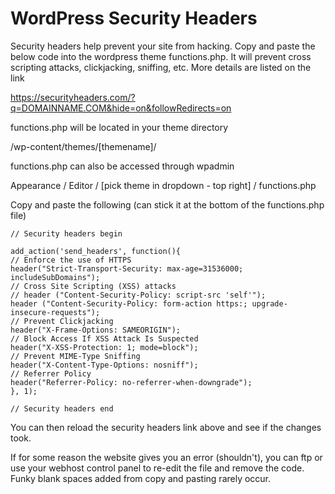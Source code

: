 # WordPress Security Headers

Security headers help prevent your site from hacking. Copy and paste the below code into the wordpress theme functions.php. It will prevent cross scripting attacks, clickjacking, sniffing, etc. More details are listed on the link


https://securityheaders.com/?q=DOMAINNAME.COM&hide=on&followRedirects=on


functions.php will be located in your theme directory

/wp-content/themes/[themename]/


functions.php can also be accessed through wpadmin

Appearance / Editor / [pick theme in dropdown - top right] / functions.php


Copy and paste the following (can stick it at the bottom of the functions.php file)

```
// Security headers begin

add_action('send_headers', function(){
// Enforce the use of HTTPS
header("Strict-Transport-Security: max-age=31536000; includeSubDomains");
// Cross Site Scripting (XSS) attacks
// header ("Content-Security-Policy: script-src 'self'");
header ("Content-Security-Policy: form-action https:; upgrade-insecure-requests");
// Prevent Clickjacking
header("X-Frame-Options: SAMEORIGIN");
// Block Access If XSS Attack Is Suspected
header("X-XSS-Protection: 1; mode=block");
// Prevent MIME-Type Sniffing
header("X-Content-Type-Options: nosniff");
// Referrer Policy
header("Referrer-Policy: no-referrer-when-downgrade");
}, 1);

// Security headers end
```

You can then reload the security headers link above and see if the changes took.

If for some reason the website gives you an error (shouldn't), you can ftp or use your webhost control panel to re-edit the file and remove the code. Funky blank spaces added from copy and pasting rarely occur. 
